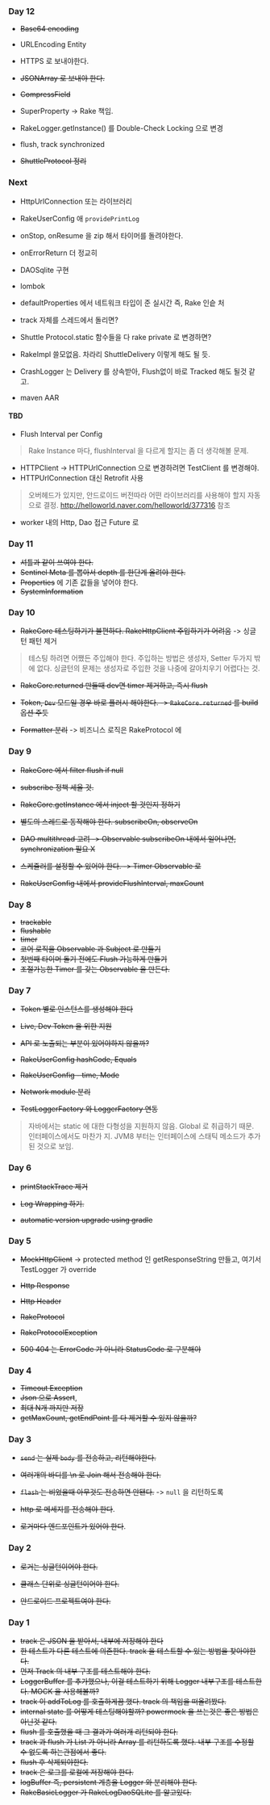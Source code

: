 ### Day 12

- ~~Base64 encoding~~
- URLEncoding Entity

- HTTPS 로 보내야한다.

- ~~JSONArray 로 보내야 한다.~~
- ~~CompressField~~

- SuperProperty -> Rake 책임.

- RakeLogger.getInstance() 를 Double-Check Locking 으로 변경
- flush, track synchronized

- ~~ShuttleProtocol 정리~~

### Next

- HttpUrlConnection 또는 라이브러리
- RakeUserConfig 애 `providePrintLog`

- onStop, onResume 을 zip 해서 타이머를 돌려야한다.
- onErrorReturn 더 정교히

- DAOSqlite 구현

- lombok

- defaultProperties 에서 네트워크 타입이 준 실시간 즉, Rake 인슽
처
- track 자체를 스레드에서 돌리면?
- Shuttle Protocol.static 함수들을 다 rake private 로 변경하면?
- RakeImpl 쓸모없음. 차라리 ShuttleDelivery 이렇게 해도 될 듯.
- CrashLogger 는 Delivery 를 상속받아, Flush없이 바로 Tracked 해도 될것 같고.

- maven AAR

#### TBD

- Flush Interval per Config
> Rake Instance 마다, flushInterval 을 다르게 할지는 좀 더 생각해볼 문제.

- HTTPClient -> HTTPUrlConnection 으로 변경하려면 TestClient 를 변경해야.
- HTTPUrlConnection 대신 Retrofit 사용
> 오버헤드가 있지만, 안드로이드 버전따라 어떤 라이브러리를 사용해야 할지 자동으로 결정.
> http://helloworld.naver.com/helloworld/377316 참조

- worker 내의 Http, Dao 접근 Future 로

### Day 11

- ~~셔틀과 같이 쓰여야 한다.~~
- ~~Sentinel Meta 를 뽑아서 depth 를 한단계 올려야 한다.~~
- ~~Properties~~ 에 기존 값들을 넣어야 한다.
- ~~SystemInformation~~


### Day 10

- ~~RakeCore 테스팅하기가 불편하다. RakeHttpClient 주입하기가 어려움~~ -> 싱글턴 패턴 제거
> 테스팅 하려면 어쨌든 주입해야 한다. 주입하는 방법은 생성자, Setter 두가지 밖에 없다.
싱글턴의 문제는 생성자로 주입한 것을 나중에 갈아치우기 어렵다는 것.

- ~~RakeCore.returned 만들때 dev면 timer 제거하고, 즉시 flush~~
- ~~Token, `Dev` 모드일 경우 바로 플러시 해야한다. -> `RakeCore.returned` 를 build 옵션 주듯~~

- ~~Formatter 분리~~ -> 비즈니스 로직은 RakeProtocol 에

### Day 9

- ~~RakeCore 에서 filter flush if null~~
- ~~subscribe 정책 세울 것.~~
- ~~RakeCore.getInstance 에서 inject 할 것인지 정하기~~

- ~~별도의 스레드로 동작해야 한다. subscribeOn, observeOn~~
- ~~DAO multithread 고려 -> Observable subscribeOn 내에서 일어나면, synchronization 필요 X~~
- ~~스케쥴러를 설정할 수 있어야 한다. -> Timer Observable 로~~
- ~~RakeUserConfig 내에서 provideFlushInterval, maxCount~~

### Day 8

- ~~trackable~~
- ~~flushable~~
- ~~timer~~
- ~~코어 로직을 Observable 과 Subject 로 만들기~~
- ~~첫번째 타이머 돌기 전에도 Flush 가능하게 만들기~~
- ~~조절가능한 Timer 를 갖는 Observable 을 만든다.~~


### Day 7

- ~~Token 별로 인스턴스를 생성해야 한다~~
- ~~Live, Dev Token 을 위한 지원~~
- ~~API 로 노출되는 부분이 있어야하지 않을까?~~

- ~~RakeUserConfig hashCode, Equals~~
- ~~RakeUserConfig - time, Mode~~
- ~~Network module 분리~~

- ~~TestLoggerFactory 와 LoggerFactory 연동~~
> 자바에서는 static 에 대한 다형성을 지원하지 않음. Global 로 취급하기 때문. 인터페이스에서도 마찬가
지. JVM8 부터는 인터페이스에 스태틱 메소드가 추가된 것으로 보임.

### Day 6

- ~~printStackTrace 제거~~
- ~~Log Wrapping 하기.~~

- ~~automatic version upgrade using gradle~~

### Day 5

- ~~MockHttpClient~~
-> protected method 인 getResponseString 만들고, 여기서 TestLogger 가 override

- ~~Http Response~~
- ~~Http Header~~
- ~~RakeProtocol~~
- ~~RakeProtocolException~~

- ~~500 404 는 ErrorCode 가 아니라 StatusCode 로 구분해야~~

### Day 4

- ~~Timeout Exception~~
- ~~Json 으로 Assert~~,
- ~~최대 N개 까지만 저장~~
- ~~getMaxCount, getEndPoint 를 다 제거할 수 있지 않을까?~~

### Day 3

- ~~`send` 는 실제 `body` 를 전송하고, 리턴해야한다.~~
- ~~여러개의 바디를 \n 로 Join 해서 전송해야 한다.~~
- ~~`flash` 는 비었을때 아무것도 전송하면 안됀다.~~ -> `null` 을 리턴하도록

- ~~http 로 메세지를 전송해야 한다~~.
- ~~로거마다 엔드포인트가 있어야 한다~~.

### Day 2

- ~~로거는 싱글턴이어야 한다.~~
- ~~클래스 단위로 싱글턴이어야 한다.~~

- ~~안드로이드 프로젝트여야 한다.~~

### Day 1

- ~~track 은 JSON 을 받아서, 내부에 저장해야 한다~~
- ~~한 테스트가 다른 테스트에 의존한다. track 을 테스트할 수 있는 방법을 찾아야한다.~~
- ~~먼저 Track 의 내부 구조를 테스트해야 한다.~~
- ~~LoggerBuffer 를 추가했으나, 이걸 테스트하기 위해 Logger 내부구조를 테스트한다. MOCK 을 사용해볼까?~~
- ~~track 이 addToLog 를 호출하게끔 했다. track 의 책임을 떠올려봤다.~~
- ~~internal state 를 어떻게 테스팅해야할까? powermock 을 쓰는것은 좋은 방법은 아닌것 같다.~~
- ~~flush 를 호출했을 때 그 결과가 여러개 리턴되야 한다.~~
- ~~track 과 flush 가 List 가 아니라 Array 를 리턴하도록 했다. 내부 구조를 수정할 수 없도록 하는관점에서 좋다.~~
- ~~flush 후 삭제되야한다.~~
- ~~track 은 로그를 로컬에 저장해야 한다.~~ 
- ~~logBuffer 즉, persistent 계층을 Logger 와 분리해야 한다.~~
- ~~RakeBasicLogger 가 RakeLogDaoSQLite 를 알고있다.~~



